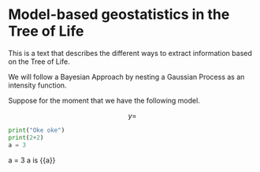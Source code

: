# Model-based geostatistics in the Tree of Life

This is a text that describes the different ways to extract information based on the Tree of Life.

We will follow a Bayesian Approach by nesting a Gaussian Process as an intensity function. 

Suppose for the moment that we have the following model.

$$y = $$

```python
print("Oke oke")
print(2+2)
a = 3
```
a = 3
a is {{a}}